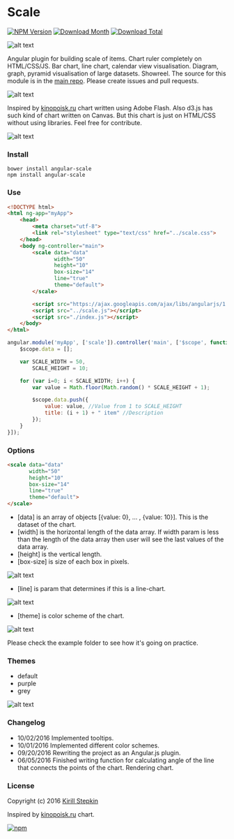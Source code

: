 # Scale

[![NPM Version](https://img.shields.io/npm/v/angular-scale.svg)](https://www.npmjs.com/package/angular-scale)
[![Download Month](https://img.shields.io/npm/dm/angular-scale.svg)](https://www.npmjs.com/package/angular-scale)
[![Download Total](https://img.shields.io/npm/dt/angular-scale.svg)](https://www.npmjs.com/package/angular-scale)

![alt text](https://raw.githubusercontent.com/kirillstepkin/scale/master/img/placeit1.jpg)

Angular plugin for building scale of items. Chart ruler completely on HTML/CSS/JS. Bar chart, line chart, calendar view visualisation. Diagram, graph, pyramid visualisation of large datasets. Showreel. The source for this module is in the [main repo](https://github.com/kirillstepkin/scale). Please create issues and pull requests.

![alt text](https://raw.githubusercontent.com/kirillstepkin/scale/master/img/output_eSVfyQ.gif)

Inspired by [kinopoisk.ru](https://www.kinopoisk.ru/) chart written using Adobe Flash. Also d3.js has such kind of chart written on Canvas. But this chart is just on HTML/CSS without using libraries. Feel free for contribute.

![alt text](https://raw.githubusercontent.com/kirillstepkin/scale/master/img/84d858c0af.png)

### Install

```
bower install angular-scale 
npm install angular-scale 
```

### Use

```html
<!DOCTYPE html>
<html ng-app="myApp">
	<head>
		<meta charset="utf-8">
		<link rel="stylesheet" type="text/css" href="../scale.css">
	</head>
	<body ng-controller="main">
		<scale data="data" 
			   width="50" 
			   height="10"
			   box-size="14"
			   line="true"
			   theme="default">
		</scale>

		<script src="https://ajax.googleapis.com/ajax/libs/angularjs/1.5.7/angular.min.js"></script>
		<script src="../scale.js"></script>
		<script src="./index.js"></script>
	</body>
</html>
```

```javascript
angular.module('myApp', ['scale']).controller('main', ['$scope', function($scope) {
	$scope.data = [];

	var SCALE_WIDTH = 50,
	    SCALE_HEIGHT = 10;

	for (var i=0; i < SCALE_WIDTH; i++) {
		var value = Math.floor(Math.random() * SCALE_HEIGHT + 1);

		$scope.data.push({
			value: value, //Value from 1 to SCALE_HEIGHT
			title: (i + 1) + " item" //Description
		});
	}
}]);
```

### Options

```html
<scale data="data" 
	   width="50" 
	   height="10"
	   box-size="14"
	   line="true"
	   theme="default">
</scale>
```

* [data] is an array of objects [{value: 0}, ... , {value: 10}]. This is the dataset of the chart.
* [width] is the horizontal length of the data array. If width param is less than the length of the data array then user will see the last values of the data array. 
* [height] is the vertical length.
* [box-size] is size of each box in pixels.

![alt text](https://raw.githubusercontent.com/kirillstepkin/scale/master/img/46cd396faa.jpg)

* [line] is param that determines if this is a line-chart.

![alt text](https://raw.githubusercontent.com/kirillstepkin/scale/master/img/a03def3092.jpg)

* [theme] is color scheme of the chart.

![alt text](https://raw.githubusercontent.com/kirillstepkin/scale/master/img/a657bab0f7.jpg)

Please check the example folder to see how it's going on practice.

### Themes

* default
* purple
* grey

![alt text](https://raw.githubusercontent.com/kirillstepkin/scale/master/img/024486fd94.jpg)

### Changelog

* 10/02/2016 Implemented tooltips.
* 10/01/2016 Implemented different color schemes.
* 09/20/2016 Rewriting the project as an Angular.js plugin.
* 06/05/2016 Finished writing function for calculating angle of the line that connects the points of the chart. Rendering chart.

### License

Copyright (c) 2016 [Kirill Stepkin](https://www.npmjs.com/~kirillstyopkin)

Inspired by [kinopoisk.ru](https://www.kinopoisk.ru/) chart.

[![npm](https://img.shields.io/npm/l/express.svg?maxAge=2592000)](https://github.com/kirillstepkin/scale)
